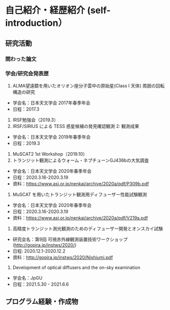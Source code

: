 # 自己紹介・経歴紹介 (self-introduction）
## 研究活動
### 関わった論文

### 学会/研究会発表歴
1. ALMA望遠鏡を用いたオリオン座分子雲中の原始星(Class I 天体) 周囲の回転構造の研究  
 - 学会名：日本天文学会 2017年春季年会
 - 日程：2017.3  
1. IRSF勉強会（2019.3）  
1. IRSF/SIRIUS による TESS 惑星候補の発見確認観測 2: 観測成果  
- 学会名：日本天文学会 2019年春季年会
- 日程：2019.3  
1. MuSCAT2 1st Workshop（2019.10） 
1. トランジット観測によるウォーム・ネプチューンGJ436bの大気調査
- 学会名：日本天文学会 2020年春季年会
- 日程：2020.3.16-2020.3.19
- 資料：https://www.asj.or.jp/nenkai/archive/2020a/pdf/P309b.pdf
1. MuSCAT を用いたトランジット観測用ディフューザー性能試験観測
- 学会名：日本天文学会 2020年春季年会
- 日程：2020.3.16-2020.3.19
- 資料：https://www.asj.or.jp/nenkai/archive/2020a/pdf/V219a.pdf

1. 高精度トランジット測光観測のためのディフューザー開発とオンスカイ試験  
- 研究会名：第9回 可視赤外線観測装置技術ワークショップ(http://gopira.jp/instws/2020/)  
- 日程: 2020.12.1-2020.12.2 
- 資料：http://gopira.jp/instws/2020/Nishiumi.pdf
1. Development of optical diffusers and the on-sky examination
- 学会名：JpGU
- 日程：2021.5.30 - 2021.6.6



## プログラム経験・作成物


